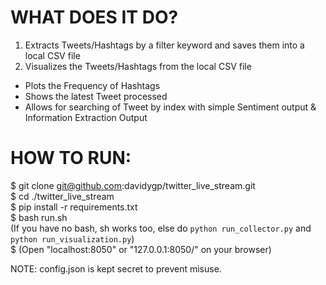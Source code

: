 # WHAT DOES IT DO?
1. Extracts Tweets/Hashtags by a filter keyword and saves them into a local CSV file
2. Visualizes the Tweets/Hashtags from the local CSV file
- Plots the Frequency of Hashtags
- Shows the latest Tweet processed
- Allows for searching of Tweet by index with simple Sentiment output & Information Extraction Output

# HOW TO RUN:  
$ git clone git@github.com:davidygp/twitter_live_stream.git  
$ cd ./twitter_live_stream  
$ pip install -r requirements.txt  
$ bash run.sh  
(If you have no bash, sh works too, else do `python run_collector.py` and `python run_visualization.py`)  
$ (Open "localhost:8050" or "127.0.0.1:8050/"  on your browser)  

NOTE: config.json is kept secret to prevent misuse.
